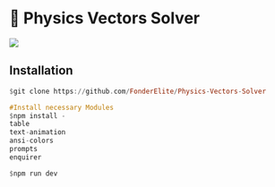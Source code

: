 # 🌠 Physics Vectors Solver
<img src="physics_vectors_demo.gif">

## Installation
```hs
$git clone https://github.com/FonderElite/Physics-Vectors-Solver

#Install necessary Modules
$npm install -
table
text-animation
ansi-colors
prompts
enquirer

$npm run dev
```

